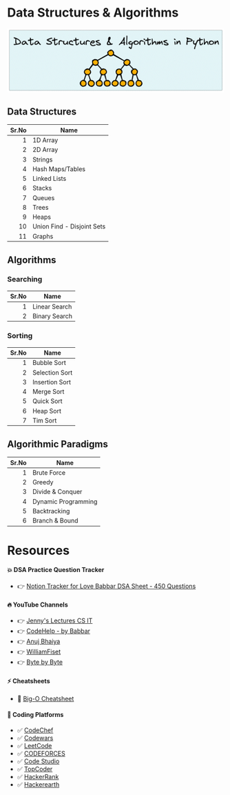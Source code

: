 # Data Structures & Algorithms
<a href="https://anujonthemove.github.io/Data-Structures-and-Algorithms-Python/">
  <img src="https://raw.githubusercontent.com/anujonthemove/Data-Structures-and-Algorithms-Python/main/assets/images/dsa.png" width=900 alt="Data Structure and Algorithms in Python cover photo with different sections">
</a>



## Data Structures

| Sr.No | Name           |
|------:|----------------|
|      1| 1D Array       |
|      2| 2D Array       |
|      3| Strings        |
|      4|Hash Maps/Tables|
|      5|Linked Lists    |
|      6|Stacks          |
|      7|Queues          |
|      8|Trees           |
|      9|Heaps           |
|      10|Union Find - Disjoint Sets|
|      11|Graphs              |


## Algorithms

### Searching

| Sr.No | Name           |
|------:|----------------|
|   1   |Linear Search  |
|   2   |Binary Search   |


### Sorting

| Sr.No | Name           |
|------:|----------------|
|      1|Bubble Sort     |
|      2|Selection Sort  |
|      3|Insertion Sort  |
|      4|Merge Sort      |
|      5|Quick Sort      |
|      6|Heap Sort       |
|      7|Tim Sort        |


## Algorithmic Paradigms

| Sr.No | Name              |
|------:|-------------------|
|      1|  Brute Force      |
|      2| Greedy            |
|      3| Divide & Conquer  |
|      4|Dynamic Programming|
|      5|Backtracking       |
|      6|Branch & Bound     |


# Resources

#### 💥 DSA Practice Question Tracker

* 👉 [Notion Tracker for  Love Babbar DSA Sheet - 450 Questions](https://www.notion.so/f14e3bff2c8c4e50b9db98d54e5f78ee)

#### 🔥 YouTube Channels
* 👉 [Jenny's Lectures CS IT](https://www.youtube.com/playlist?list=PLdo5W4Nhv31bbKJzrsKfMpo_grxuLl8LU)
* 👉 [CodeHelp - by Babbar](https://www.youtube.com/playlist?list=PLDzeHZWIZsTryvtXdMr6rPh4IDexB5NIA)
* 👉 [Anuj Bhaiya](https://www.youtube.com/playlist?list=PLUcsbZa0qzu3yNzzAxgvSgRobdUUJvz7p)
* 👉 [WilliamFiset](https://www.youtube.com/playlist?list=PLDV1Zeh2NRsB6SWUrDFW2RmDotAfPbeHu)
* 👉 [Byte by Byte](https://www.youtube.com/@ByteByByte)


#### ⚡ Cheatsheets

* 👊 [Big-O Cheatsheet](https://www.bigocheatsheet.com/)

#### 🎯 Coding Platforms
* ✅ [CodeChef](https://www.codechef.com/)
* ✅ [Codewars](https://www.codewars.com/)
* ✅ [LeetCode](https://leetcode.com/)
* ✅ [CODEFORCES](https://codeforces.com/)
* ✅ [Code Studio](https://www.codingninjas.com/codestudio/home)
* ✅ [TopCoder](https://www.topcoder.com/)
* ✅ [HackerRank](https://www.hackerrank.com/)
* ✅ [Hackerearth](https://www.hackerearth.com/)
